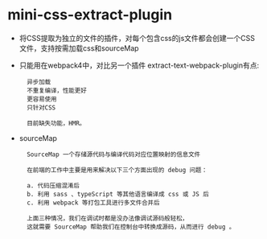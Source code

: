 # mini-css-extract-plugin #

- 将CSS提取为独立的文件的插件，对每个包含css的js文件都会创建一个CSS文件，支持按需加载css和sourceMap
- 只能用在webpack4中，对比另一个插件 extract-text-webpack-plugin有点:

        异步加载
        不重复编译，性能更好
        更容易使用
        只针对CSS

        目前缺失功能，HMR。

- sourceMap 

        SourceMap 一个存储源代码与编译代码对应位置映射的信息文件

        在前端的工作中主要是用来解决以下三个方面出现的 debug 问题：

        a. 代码压缩混淆后
        b. 利用 sass 、typeScript 等其他语言编译成 css 或 JS 后
        c. 利用 webpack 等打包工具进行多文件合并后

        上面三种情况，我们在调试时都是没办法像调试源码般轻松，
        这就需要 SourceMap 帮助我们在控制台中转换成源码，从而进行 debug 。
